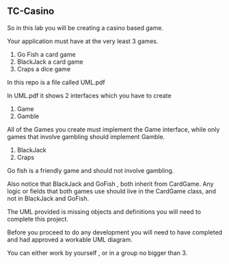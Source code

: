 ## TC-Casino

So in this lab you will be creating a casino based game.

Your application must have at the very least 3 games.

1. Go Fish a card game
2. BlackJack a card game
3. Craps a dice game

In this repo is a file called UML.pdf

In UML.pdf it shows 2 interfaces which you have to create

1. Game
2. Gamble

All of the Games you create must implement the Game interface, while only games that involve gambling should implement Gamble.

1. BlackJack
2. Craps

Go fish is a friendly game and should not involve gambling.

Also notice that BlackJack and GoFish , both inherit from CardGame. Any logic or fields that both games use should live in the CardGame class, and not in BlackJack and GoFish.

The UML provided is missing objects and definitions you will need to complete this project.

Before you proceed to do any development you will need to have completed and had approved a workable UML diagram.

You can either work by yourself , or in a group no bigger than 3.
